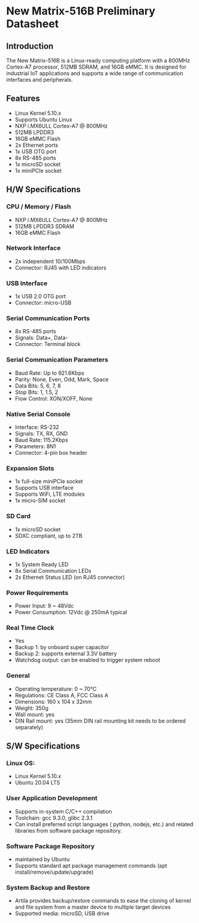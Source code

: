 # New Matrix-516B Preliminary Datasheet

## Introduction
The New Matrix-516B is a Linux-ready computing platform with a 800MHz Cortex-A7 processor, 512MB SDRAM, and 16GB eMMC. It is designed for industrial IoT applications and supports a wide range of communication interfaces and peripherals.

## Features
- Linux Kernel 5.10.x
- Supports Ubuntu Linux
- NXP i.MX6ULL Cortex-A7 @ 800MHz
- 512MB LPDDR3
- 16GB eMMC Flash
- 2x Ethernet ports
- 1x USB OTG port
- 8x RS-485 ports
- 1x microSD socket
- 1x miniPCIe socket

## H/W Specifications
### CPU / Memory / Flash
- NXP i.MX6ULL Cortex-A7 @ 800MHz
- 512MB LPDDR3 SDRAM
- 16GB eMMC Flash

### Network Interface
- 2x independent 10/100Mbps
- Connector: RJ45 with LED indicators

### USB Interface
- 1x USB 2.0 OTG port
- Connector: micro-USB

### Serial Communication Ports
- 8x RS-485 ports
- Signals: Data+, Data-
- Connector: Terminal block

### Serial Communication Parameters
- Baud Rate: Up to 921.6Kbps
- Parity: None, Even, Odd, Mark, Space
- Data Bits: 5, 6, 7, 8
- Stop Bits: 1, 1.5, 2
- Flow Control: XON/XOFF, None

### Native Serial Console
- Interface: RS-232
- Signals: TX, RX, GND
- Baud Rate: 115.2Kbps
- Parameters: 8N1
- Connector: 4-pin box header

### Expansion Slots
- 1x full-size miniPCIe socket
- Supports USB interface
- Supports WiFi, LTE modules
- 1x micro-SIM socket

### SD Card
- 1x microSD socket
- SDXC compliant, up to 2TB

### LED Indicators
- 1x System Ready LED
- 8x Serial Communication LEDs
- 2x Ethernet Status LED (on RJ45 connector)

### Power Requirements
- Power Input: 9 ~ 48Vdc 
- Power Consumption: 12Vdc @ 250mA typical

### Real Time Clock
- Yes
- Backup 1: by onboard super capacitor
- Backup 2: supports external 3.3V battery
- Watchdog output: can be enabled to trigger system reboot

### General
- Operating temperature: 0 ~ 70℃
- Regulations: CE Class A, FCC Class A
- Dimensions: 160 x 104 x 32mm
- Weight: 350g
- Wall mount: yes
- DIN Rail mount: yes (35mm DIN rail mounting kit needs to be ordered separately)

## S/W Specifications
### Linux OS:
- Linux Kernel 5.10.x
- Ubuntu 20.04 LTS

### User Application Development
- Supports in-system C/C++ compilation
- Toolchain: gcc 9.3.0, glibc 2.3.1
- Can install preferred script languages ( python, nodejs, etc.) and related libraries from software package repository.

### Software Package Repository
- maintained by Ubuntu
- Supports standard apt package management commands (apt install/remove/update/upgrade)

### System Backup and Restore
- Artila provides backup/restore commands to ease the cloning of kernel and file system from a master device to multiple target devices
- Supported media: microSD, USB drive

